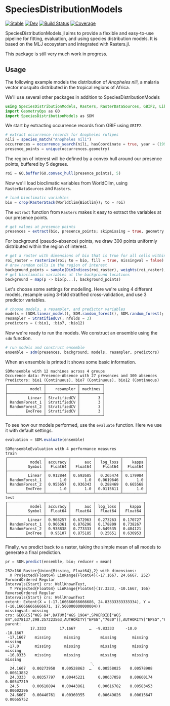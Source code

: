 # SpeciesDistributionModels

[![Stable](https://img.shields.io/badge/docs-stable-blue.svg)](https://tiemvanderdeure.github.io/SpeciesDistributionModels.jl/stable/)
[![Dev](https://img.shields.io/badge/docs-dev-blue.svg)](https://tiemvanderdeure.github.io/SpeciesDistributionModels.jl/dev/)
[![Build Status](https://github.com/tiemvanderdeure/SpeciesDistributionModels.jl/actions/workflows/CI.yml/badge.svg?branch=master)](https://github.com/tiemvanderdeure/SpeciesDistributionModels.jl/actions/workflows/CI.yml?query=branch%3Amaster)
[![Coverage](https://codecov.io/gh/tiemvanderdeure/SpeciesDistributionModels.jl/branch/master/graph/badge.svg)](https://codecov.io/gh/tiemvanderdeure/SpeciesDistributionModels.jl)

SpeciesDistributionModels.jl aims to provide a flexible and easy-to-use pipeline for fitting, evaluation, and using species distribution models. It is based on the MLJ ecosystem and integrated with Rasters.jl.

This package is still very much work in progress.

## Usage
The following example models the distribution of _Anopheles nili_, a malaria vector mosquito distributed in the tropical regions of Africa.

We'll use several other packages in addition to SpeciesDistributionModels
```julia
using SpeciesDistributionModels, Rasters, RasterDataSources, GBIF2, LibGEOS, ArchGDAL, StatsBase
import GeometryOps as GO
import SpeciesDistributionModels as SDM
```

We start by extracting occurrence records from GBIF using `GBIF2`. 
```julia
# extract occurrence records for Anopheles rufipes
nili = species_match("Anopheles nili")
occurrences = occurrence_search(nili, hasCoordinate = true, year = (1990, 2020), limit = 1000)
presence_points = unique(occurrences.geometry)
```

The region of interest will be defined by a convex hull around our presence points, buffered by 5 degrees.
```julia
roi = GO.buffer(GO.convex_hull(presence_points), 5)
```

Now we'll load bioclimatic variables from WorldClim, using `RasterDataSources` and `Rasters`.
```julia
# load bioclimatic variables
bio = crop(RasterStack(WorldClim{BioClim}); to = roi)

```

The `extract` function from `Rasters` makes it easy to extract the variables at our presence points.
```julia
# get values at presence points
presences = extract(bio, presence_points; skipmissing = true, geometry = false)
```

For background (pseudo-absence) points, we draw 300 points uniformly distributed within the region of interest.
```julia
# get a raster with dimensions of bio that is true for all cells within roi and where bio is not missing
roi_raster = rasterize(roi; to = bio, fill = true, missingval = false) .* Rasters.boolmask(bio)
# draw random cells in the region of interest
background_points = sample(DimIndices(roi_raster), weights(roi_raster), 300)
# get bioclimatic variables at the background locations
background = map(p -> bio[p...], background_points)
```

Let's choose some settings for modelling. Here we're using 4 different models, resample using 3-fold stratified cross-validation, and use 3 predictor variables.
```julia
# choose models, a resampler, and predictor variables
models = [SDM.linear_model(), SDM.random_forest(), SDM.random_forest(; max_depth = 3), SDM.boosted_regression_tree()]
resampler = StratifiedCV(; nfolds = 3)
predictors = (:bio1, :bio7, :bio12)
```

Now we're ready to run the models. We construct an ensemble using the `sdm` function.
```julia
# run models and construct ensemble
ensemble = sdm(presences, background; models, resampler, predictors)
```
When an ensemble is printed it shows some basic information.
```
SDMensemble with 12 machines across 4 groups
Occurence data: Presence-Absence with 27 presences and 300 absences 
Predictors: bio1 (Continuous), bio7 (Continuous), bio12 (Continuous)
┌────────────────┬──────────────┬──────────┐
│          model │    resampler │ machines │
├────────────────┼──────────────┼──────────┤
│         Linear │ StratifiedCV │        3 │
│ RandomForest_1 │ StratifiedCV │        3 │
│ RandomForest_2 │ StratifiedCV │        3 │
│        EvoTree │ StratifiedCV │        3 │
└────────────────┴──────────────┴──────────┘
```

To see how our models performed, use the `evaluate` function. Here we use it with default settings.
```julia
evaluation = SDM.evaluate(ensemble)
```
```
SDMensembleEvaluation with 4 performance measures
train
┌────────────────┬──────────┬──────────┬───────────┬──────────┐
│          model │ accuracy │      auc │  log_loss │    kappa │
│         Symbol │  Float64 │  Float64 │   Float64 │  Float64 │
├────────────────┼──────────┼──────────┼───────────┼──────────┤
│         Linear │ 0.912844 │ 0.692685 │  0.265474 │ 0.179984 │
│ RandomForest_1 │      1.0 │      1.0 │ 0.0619646 │      1.0 │
│ RandomForest_2 │ 0.955657 │ 0.936343 │  0.288469 │ 0.665568 │
│        EvoTree │      1.0 │      1.0 │ 0.0115611 │      1.0 │
└────────────────┴──────────┴──────────┴───────────┴──────────┘
test
┌────────────────┬──────────┬──────────┬──────────┬──────────┐
│          model │ accuracy │      auc │ log_loss │    kappa │
│         Symbol │  Float64 │  Float64 │  Float64 │  Float64 │
├────────────────┼──────────┼──────────┼──────────┼──────────┤
│         Linear │ 0.908257 │ 0.672963 │ 0.273263 │ 0.170727 │
│ RandomForest_1 │ 0.966361 │ 0.876296 │ 0.178809 │ 0.738267 │
│ RandomForest_2 │ 0.938838 │ 0.773333 │ 0.649535 │ 0.404121 │
│        EvoTree │  0.95107 │ 0.875185 │  0.25651 │ 0.630953 │
└────────────────┴──────────┴──────────┴──────────┴──────────┘
```

Finally, we predict back to a raster, taking the simple mean of all models to generate a final prediction.
```julia
pr = SDM.predict(ensemble, bio; reducer = mean)
```
```
252×166 Raster{Union{Missing, Float64},2} with dimensions: 
  X Projected{Float64} LinRange{Float64}(-17.1667, 24.6667, 252) ForwardOrdered Regular 
Intervals{Start} crs: WellKnownText,
  Y Projected{Float64} LinRange{Float64}(17.3333, -10.1667, 166) ReverseOrdered Regular 
Intervals{Start} crs: WellKnownText
extent: Extent(X = (-17.166666666666686, 24.83333333333334), Y = (-10.166666666666671, 17.500000000000004))
missingval: missing
crs: GEOGCS["WGS 84",DATUM["WGS_1984",SPHEROID["WGS 84",6378137,298.257223563,AUTHORITY["EPSG","7030"]],AUTHORITY["EPSG","6326"]],PRIMEM["Greenwich",0,AUTHORITY["EPSG","8901"]],UNIT["degree",0.0174532925199433,AUTHORITY["EPSG","9122"]],AXIS["Latitude",NORTH],AXIS["Longitude",EAST],AUTHORITY["EPSG","4326"]]
parent:
           17.3333      17.1667      …  -9.83333     -10.0         -10.1667
 -17.1667    missing      missing         missing       missing       missing
 -17.0       missing      missing         missing       missing       missing
 -16.8333    missing      missing         missing       missing       missing
   ⋮                                 ⋱
  24.1667   0.00273958   0.00528863  …   0.00558025    0.00578908    0.00613832
  24.3333   0.00357797   0.00445221      0.00637058    0.00660174    0.00547219
  24.5      0.00610894   0.00443861      0.00616782    0.00583453    0.00602396
  24.6667   0.00440761   0.00360355      0.00649026    0.00615647    0.00665752
```
